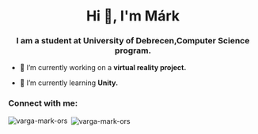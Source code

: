 <h1 align="center">Hi 👋, I'm Márk</h1>
<h3 align="center">I am a student at University of Debrecen,Computer Science program.</h3>

- 🔭 I’m currently working on a **virtual reality project.**

- 🌱 I’m currently learning **Unity.**

<h3 align="left">Connect with me:</h3>
<p align="left">
</p>

<p><img align="left" src="https://github-readme-stats.vercel.app/api/top-langs?username=varga-mark-ors&show_icons=true&locale=en&layout=compact" alt="varga-mark-ors" /></p>

<p>&nbsp;<img align="center" src="https://github-readme-stats.vercel.app/api?username=varga-mark-ors&show_icons=true&locale=en" alt="varga-mark-ors" /></p>
